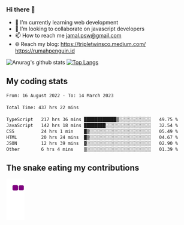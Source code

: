 ### Hi there 👋

<!--
**padepokanpenguin/padepokanpenguin** is a ✨ _special_ ✨ repository because its `README.md` (this file) appears on your GitHub profile.
-->

- 🌱 I’m currently learning  web development
- 👯 I’m looking to collaborate on javascript developers
- 📫 How to reach me jamal.psw@gmail.com
- 🌐 Reach my blog:
   https://tripletwinsco.medium.com/
   https://rumahpenguin.id

![Anurag's github stats](https://github-readme-stats.vercel.app/api?username=padepokanpenguin&count_private=true&disable_animations=false&show_icons=true&theme=default)
[![Top Langs](https://github-readme-stats.vercel.app/api/top-langs/?username=padepokanpenguin&theme=default&layout=compact)](https://github.com/padepokanpenguin)

## My coding stats

<!--START_SECTION:waka-->

```text
From: 16 August 2022 - To: 14 March 2023

Total Time: 437 hrs 22 mins

TypeScript   217 hrs 36 mins ████████████▒░░░░░░░░░░░░   49.75 %
JavaScript   142 hrs 18 mins ████████░░░░░░░░░░░░░░░░░   32.54 %
CSS          24 hrs 1 min    █▒░░░░░░░░░░░░░░░░░░░░░░░   05.49 %
HTML         20 hrs 24 mins  █▒░░░░░░░░░░░░░░░░░░░░░░░   04.67 %
JSON         12 hrs 39 mins  ▓░░░░░░░░░░░░░░░░░░░░░░░░   02.90 %
Other        6 hrs 4 mins    ▒░░░░░░░░░░░░░░░░░░░░░░░░   01.39 %
```

<!--END_SECTION:waka-->


## The snake eating my contributions
![snake gif](https://github.com/padepokanpenguin/padepokanpenguin/blob/output/github-contribution-grid-snake.gif)
